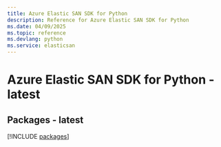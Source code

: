 ```yaml
---
title: Azure Elastic SAN SDK for Python
description: Reference for Azure Elastic SAN SDK for Python
ms.date: 04/09/2025
ms.topic: reference
ms.devlang: python
ms.service: elasticsan
---
```

# Azure Elastic SAN SDK for Python - latest
## Packages - latest
[!INCLUDE [packages](elastic-san-index.md)]